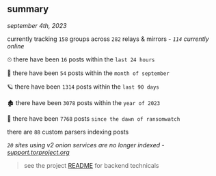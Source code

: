 
## summary
_september 4th, 2023_

currently tracking `158` groups across `282` relays & mirrors - _`114` currently online_

⏲ there have been `16` posts within the `last 24 hours`

🦈 there have been `54` posts within the `month of september`

🪐 there have been `1314` posts within the `last 90 days`

🏚 there have been `3078` posts within the `year of 2023`

🦕 there have been `7768` posts `since the dawn of ransomwatch`

there are `88` custom parsers indexing posts

_`20` sites using v2 onion services are no longer indexed - [support.torproject.org](https://support.torproject.org/onionservices/v2-deprecation/)_

> see the project [README](https://github.com/joshhighet/ransomwatch#ransomwatch--) for backend technicals
